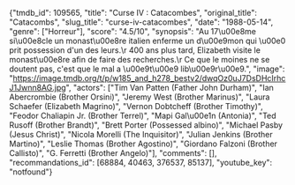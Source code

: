 {"tmdb_id": 109565, "title": "Curse IV : Catacombes", "original_title": "Catacombs", "slug_title": "curse-iv-catacombes", "date": "1988-05-14", "genre": ["Horreur"], "score": "4.5/10", "synopsis": "Au 17\u00e8me si\u00e8cle un monast\u00e8re italien enferme un d\u00e9mon qui \u00e0 prit possession d'un des leurs.\r 400 ans plus tard, Elizabeth visite le monast\u00e8re afin de faire des recherches.\r Ce que le moines ne se doutent pas, c'est que le mal a \u00e9t\u00e9 lib\u00e9r\u00e9.", "image": "https://image.tmdb.org/t/p/w185_and_h278_bestv2/dwqOz0uJ7DsDHcIrhcJ1Jwnn8AG.jpg", "actors": ["Tim Van Patten (Father John Durham)", "Ian Abercrombie (Brother Orsini)", "Jeremy West (Brother Marinus)", "Laura Schaefer (Elizabeth Magrino)", "Vernon Dobtcheff (Brother Timothy)", "Feodor Chaliapin Jr. (Brother Terrel)", "Mapi Gal\u00e1n (Antonia)", "Ted Rusoff (Brother Brandt)", "Brett Porter (Possessed albino)", "Michael Pasby (Jesus Christ)", "Nicola Morelli (The Inquisitor)", "Julian Jenkins (Brother Martino)", "Leslie Thomas (Brother Agostino)", "Giordano Falzoni (Brother Callisto)", "G. Ferretti (Brother Angelo)"], "comments": [], "recommandations_id": [68884, 40463, 376537, 85137], "youtube_key": "notfound"}